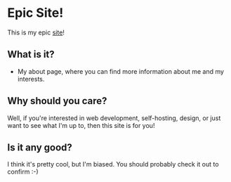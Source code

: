 # Epic Site!

This is my epic [site](https://soestin.nl)!

## What is it?

* My about page, where you can find more information about me and my interests.

## Why should you care?

Well, if you're interested in web development, self-hosting, design, or just want to see what I'm up to, then this site is for you!

## Is it any good?

I think it's pretty cool, but I'm biased. You should probably check it out to confirm :-) 

